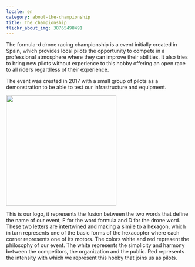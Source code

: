 ```yaml
---
locale: en
category: about-the-championship
title: The championship
flickr_about_img: 38765498491
---
```


The formula-d drone racing championship is a
event initially created in Spain, which provides
local pilots the opportunity to compete in a
professional atmosphere where they can improve their
abilities. It also tries to bring new
pilots without experience to this hobby offering
an open race to all riders regardless of their
experience.

The event was created in 2017 with a small
group of pilots as a demonstration to be able to test
our infrastructure and equipment.

<div class="nk-post-text mt-0">
    <img style="height: 300px;" class="pull-left mt-0" src="/assets/images/logo_about.png" alt="">
        <p class="text-white">
This is our logo, it represents the fusion between the two words
that define the name of our event, F for the word formula and D for the
drone word.
These two letters are intertwined and making a
simile to a hexagon, which in turn represents one of the basic forms of
the hexacopter where each corner represents one of its motors.
The colors white and red represent the philosophy of our event.
The white represents the simplicity and harmony between the competitors, the
organization and the public.
Red represents the intensity with which we represent this hobby that joins us
as pilots.
</p>
</div>
